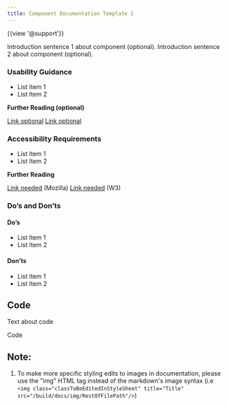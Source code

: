 ```yaml
---
title: Component Documentation Template 1
---
```

{{view '@support'}}

Introduction sentence 1 about component (optional). Introduction sentence 2 about component (optional).

### **Usability Guidance**

* List Item 1
* List Item 2

**Further Reading (optional)**

[Link optional]()
[Link optional]()

### **Accessibility Requirements**

* List Item 1
* List Item 2

**Further Reading**

[Link needed]() (Mozilla)
[Link needed]() (W3)

### **Do’s and Don’ts**

#### Do’s

* List Item 1
* List Item 2

#### Don’ts

* List Item 1
* List Item 2

## **Code**

Text about code

Code

## Note:
1. To make more specific styling edits to images in documentation, please use the "img" HTML tag instead of the markdown's image syntax (i.e ```<img class="classToBeEditedInStyleSheet" title="Title" src="/build/docs/img/RestOfFilePath"/>```)

